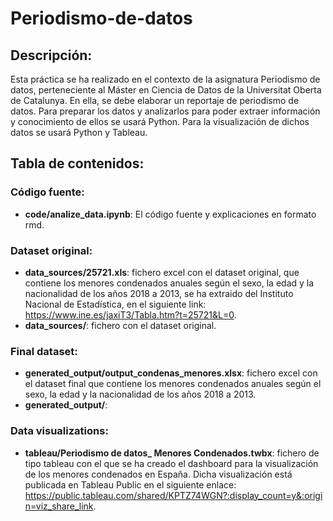 # Periodismo-de-datos

## **Descripción:**
Esta práctica se ha realizado en el contexto de la asignatura Periodismo de datos, perteneciente al Máster en Ciencia de Datos de la Universitat Oberta de Catalunya. En ella, se debe elaborar un reportaje de periodismo de datos. 
Para preparar los datos y analizarlos para poder extraer información y conocimiento de ellos se usará Python.
Para la visualización de dichos datos se usará Python y Tableau.


## **Tabla de contenidos:**


### **Código fuente:**
* **code/analize_data.ipynb**: El código fuente y explicaciones en formato rmd.
 
### **Dataset original:**
* **data_sources/25721.xls**: fichero excel con el dataset original, que contiene los menores condenados anuales según el sexo, la edad y la nacionalidad de los años 2018 a 2013, se ha extraido del Instituto Nacional de Estadística, en el siguiente link: https://www.ine.es/jaxiT3/Tabla.htm?t=25721&L=0.
* **data_sources/**: fichero con el dataset original.
 
### **Final dataset:**
* **generated_output/output_condenas_menores.xlsx**: fichero excel con el dataset final que contiene los menores condenados anuales según el sexo, la edad y la nacionalidad de los años 2018 a 2013.
* **generated_output/**: 

### **Data visualizations:**
* **tableau/Periodismo de datos_ Menores Condenados.twbx**: fichero de tipo tableau con el que se ha creado el dashboard para la visualización de los menores condenados en España. Dicha visualización está publicada en Tableau Public en el siguiente enlace: https://public.tableau.com/shared/KPTZ74WGN?:display_count=y&:origin=viz_share_link.

